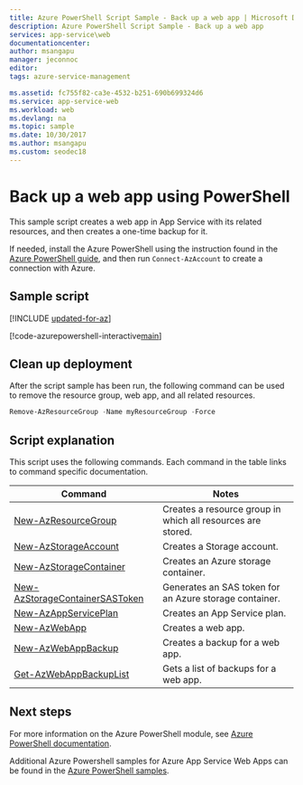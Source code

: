 ```yaml
---
title: Azure PowerShell Script Sample - Back up a web app | Microsoft Docs
description: Azure PowerShell Script Sample - Back up a web app
services: app-service\web
documentationcenter: 
author: msangapu
manager: jeconnoc
editor: 
tags: azure-service-management

ms.assetid: fc755f82-ca3e-4532-b251-690b699324d6
ms.service: app-service-web
ms.workload: web
ms.devlang: na
ms.topic: sample
ms.date: 10/30/2017
ms.author: msangapu
ms.custom: seodec18
---
```


# Back up a web app using PowerShell

This sample script creates a web app in App Service with its related resources, and then creates a one-time backup for it. 

If needed, install the Azure PowerShell using the instruction found in the [Azure PowerShell guide](/powershell/azure/overview), and then run `Connect-AzAccount` to create a connection with Azure. 

## Sample script

[!INCLUDE [updated-for-az](../../../includes/updated-for-az.md)]

[!code-azurepowershell-interactive[main](../../../powershell_scripts/app-service/backup-onetime/backup-onetime.ps1?highlight=1-5 "Back up a web app")]

## Clean up deployment 

After the script sample has been run, the following command can be used to remove the resource group, web app, and all related resources.

```powershell
Remove-AzResourceGroup -Name myResourceGroup -Force
```

## Script explanation

This script uses the following commands. Each command in the table links to command specific documentation.

| Command | Notes |
|---|---|
| [New-AzResourceGroup](/powershell/module/az.resources/new-azresourcegroup) | Creates a resource group in which all resources are stored. |
| [New-AzStorageAccount](/powershell/module/az.storage/new-azstorageaccount) | Creates a Storage account. |
| [New-AzStorageContainer](/powershell/module/az.storage/new-AzStoragecontainer) | Creates an Azure storage container. |
| [New-AzStorageContainerSASToken](/powershell/module/az.storage/new-AzStoragecontainersastoken) | Generates an SAS token for an Azure storage container.  |
| [New-AzAppServicePlan](/powershell/module/az.websites/new-azappserviceplan) | Creates an App Service plan. |
| [New-AzWebApp](/powershell/module/az.websites/new-azwebapp) | Creates a web app. |
| [New-AzWebAppBackup](/powershell/module/az.websites/new-azwebappbackup) | Creates a backup for a web app. |
| [Get-AzWebAppBackupList](/powershell/module/az.websites/get-azwebappbackuplist) | Gets a list of backups for a web app. |

## Next steps

For more information on the Azure PowerShell module, see [Azure PowerShell documentation](/powershell/azure/overview).

Additional Azure Powershell samples for Azure App Service Web Apps can be found in the [Azure PowerShell samples](../samples-powershell.md).
